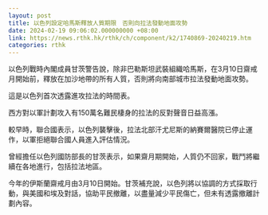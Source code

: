 ```yaml
---
layout: post
title: 以色列設定哈馬斯釋放人質期限　否則向拉法發動地面攻勢
date: 2024-02-19 09:06:02.000000000 +08:00
link: https://news.rthk.hk/rthk/ch/component/k2/1740869-20240219.htm
categories: rthk
---
```


以色列戰時內閣成員甘茨警告說，除非巴勒斯坦武裝組織哈馬斯，在3月10日齋戒月開始前，釋放在加沙地帶的所有人質，否則將向南部城市拉法發動地面攻勢。

這是以色列首次透露進攻拉法的時間表。

西方對以軍計劃攻入有150萬名難民棲身的拉法的反對聲音日益高漲。

較早時，聯合國表示，以色列襲擊後，拉法北部汗尤尼斯的納賽爾醫院已停止運作，以軍拒絕聯合國人員進入評估情況。

曾經擔任以色列國防部長的甘茨表示，如果齋月期開始，人質仍不回家，戰鬥將繼續在各地進行，包括拉法地區。

今年的伊斯蘭齋戒月由3月10日開始。甘茨補充說，以色列將以協調的方式採取行動，與美國和埃及對話，協助平民撤離，以盡量減少平民傷亡，但未有透露撤離計劃內容。
